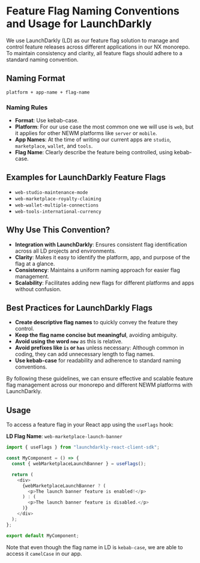 # Feature Flag Naming Conventions and Usage for LaunchDarkly

We use LaunchDarkly (LD) as our feature flag solution to manage and control feature releases across different applications in our NX monorepo. To maintain consistency and clarity, all feature flags should adhere to a standard naming convention.

## Naming Format

```
platform + app-name + flag-name
```

### Naming Rules

- **Format**: Use kebab-case.
- **Platform**: For our use case the most common one we will use is `web`, but it applies for other NEWM platforms like `server` or `mobile`.
- **App Names**: At the time of writing our current apps are `studio`, `marketplace`, `wallet`, and `tools`.
- **Flag Name**: Clearly describe the feature being controlled, using kebab-case.

## Examples for LaunchDarkly Feature Flags

- `web-studio-maintenance-mode`
- `web-marketplace-royalty-claiming`
- `web-wallet-multiple-connections`
- `web-tools-international-currency`

## Why Use This Convention?

- **Integration with LaunchDarkly**: Ensures consistent flag identification across all LD projects and environments.
- **Clarity**: Makes it easy to identify the platform, app, and purpose of the flag at a glance.
- **Consistency**: Maintains a uniform naming approach for easier flag management.
- **Scalability**: Facilitates adding new flags for different platforms and apps without confusion.

## Best Practices for LaunchDarkly Flags

- **Create descriptive flag names** to quickly convey the feature they control.
- **Keep the flag name concise but meaningful**, avoiding ambiguity.
- **Avoid using the word `new`** as this is relative.
- **Avoid prefixes like `is` or `has`** unless necessary: Although common in coding, they can add unnecessary length to flag names.
- **Use kebab-case** for readability and adherence to standard naming conventions.

By following these guidelines, we can ensure effective and scalable feature flag management across our monorepo and different NEWM platforms with LaunchDarkly.

## Usage

To access a feature flag in your React app using the `useFlags` hook:

**LD Flag Name**: `web-marketplace-launch-banner`

```javascript
import { useFlags } from "launchdarkly-react-client-sdk";

const MyComponent = () => {
  const { webMarketplaceLaunchBanner } = useFlags();

  return (
    <div>
      {webMarketplaceLaunchBanner ? (
        <p>The launch banner feature is enabled!</p>
      ) : (
        <p>The launch banner feature is disabled.</p>
      )}
    </div>
  );
};

export default MyComponent;
```

Note that even though the flag name in LD is `kebab-case`, we are able to access it `camelCase` in our app.
